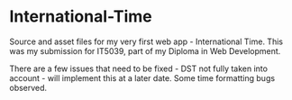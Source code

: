 # International-Time
Source and asset files for my very first web app - International Time. 
This was my submission for IT5039, part of my Diploma in Web Development.

There are a few issues that need to be fixed - DST not fully taken into account - will implement this at a later date.
Some time formatting bugs observed.
